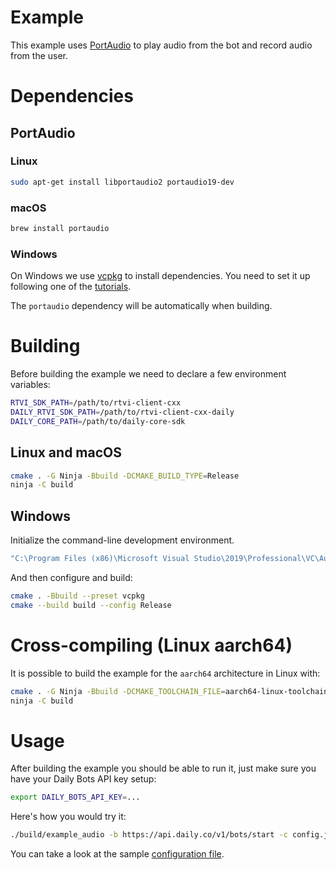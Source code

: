 # Example

This example uses [PortAudio](https://www.portaudio.com/) to play audio from the
bot and record audio from the user.

# Dependencies

## PortAudio

### Linux

```bash
sudo apt-get install libportaudio2 portaudio19-dev
```

### macOS

```bash
brew install portaudio
```

### Windows

On Windows we use [vcpkg](https://vcpkg.io/en/) to install dependencies. You
need to set it up following one of the
[tutorials](https://learn.microsoft.com/en-us/vcpkg/get_started/get-started).

The `portaudio` dependency will be automatically when building.

# Building

Before building the example we need to declare a few environment variables:

```bash
RTVI_SDK_PATH=/path/to/rtvi-client-cxx
DAILY_RTVI_SDK_PATH=/path/to/rtvi-client-cxx-daily
DAILY_CORE_PATH=/path/to/daily-core-sdk
```

## Linux and macOS

```bash
cmake . -G Ninja -Bbuild -DCMAKE_BUILD_TYPE=Release
ninja -C build
```

## Windows

Initialize the command-line development environment.

```bash
"C:\Program Files (x86)\Microsoft Visual Studio\2019\Professional\VC\Auxiliary\Build\vcvarsall.bat" amd64
```

And then configure and build:

```bash
cmake . -Bbuild --preset vcpkg
cmake --build build --config Release
```

# Cross-compiling (Linux aarch64)

It is possible to build the example for the `aarch64` architecture in Linux with:

```bash
cmake . -G Ninja -Bbuild -DCMAKE_TOOLCHAIN_FILE=aarch64-linux-toolchain.cmake -DCMAKE_BUILD_TYPE=Release
ninja -C build
```

# Usage

After building the example you should be able to run it, just make sure you have
your Daily Bots API key setup:

```bash
export DAILY_BOTS_API_KEY=...
```

Here's how you would try it:

```bash
./build/example_audio -b https://api.daily.co/v1/bots/start -c config.json
```

You can take a look at the sample [configuration file](config.json).
